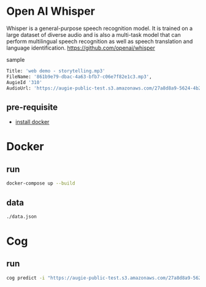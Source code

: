 # Open AI Whisper
Whisper is a general-purpose speech recognition model. It is trained on a large dataset of diverse audio and is also a multi-task model that can perform multilingual speech recognition as well as speech translation and language identification. https://github.com/openai/whisper

sample
```sh
Title: 'web demo - storytelling.mp3'
FileName: '861b9e79-dbac-4a63-bfb7-c06e7f82e1c3.mp3',
AugieId '310'
AudioUrl: 'https://augie-public-test.s3.amazonaws.com/27a8d8a9-5624-4b2f-a425-4fb99a891779/ff23affc-9ab7-458f-9792-d7b5a19ef223/861b9e79-dbac-4a63-bfb7-c06e7f82e1c3.mp3'
```

## pre-requisite

- [install docker](https://www.docker.com/get-started/)

# Docker

## run

```sh
docker-compose up --build
```

## data

```sh
./data.json
```

# Cog

## run 

```sh
cog predict -i "https://augie-public-test.s3.amazonaws.com/27a8d8a9-5624-4b2f-a425-4fb99a891779/ff23affc-9ab7-458f-9792-d7b5a19ef223/861b9e79-dbac-4a63-bfb7-c06e7f82e1c3.mp3"
```